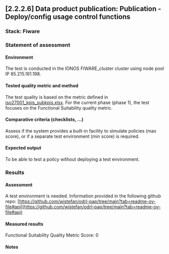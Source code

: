 ## [2.2.2.6] Data product publication: Publication - Deploy/config usage control functions
### Stack: Fiware

### Statement of assessment
#### Environment

The test is conducted in the IONOS FIWARE_cluster cluster using node pool IP 85.215.161.198.

#### Tested quality metric and method

The test quality is based on the metric defined in [iso27001_kpis_subkpis.xlsx](../../../../../design_decisions/background_info/iso27001_kpis_subkpis.xlsx). For the current phase (phase 1), the test focuses on the Functional Suitability quality metric.

#### Comparative criteria (checklists, ...)
Assess if the system provides a built-in facility to simulate policies (max score), or if a separate test environment (min score) is required.

#### Expected output
To be able to test a policy without deploying a test environment.

### Results
#### Assessment
A test environment is needed. Information provided in the following github repo:
[https://github.com/wistefan/odrl-pap/tree/main?tab=readme-ov-file#api](https://github.com/wistefan/odrl-pap/tree/main?tab=readme-ov-file#api)


#### Measured results

Functional Suitability Quality Metric Score: 0

#### Notes

